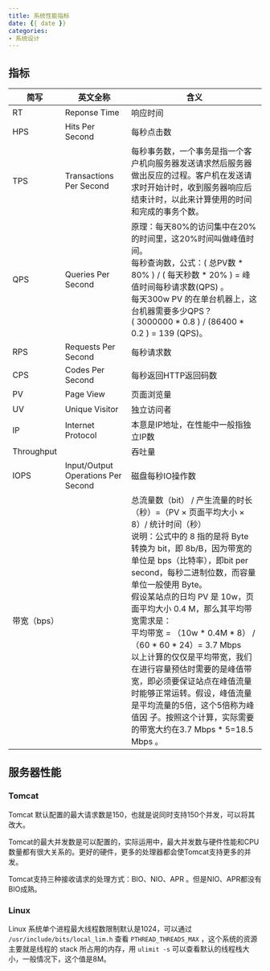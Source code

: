 ```yaml
---
title: 系统性能指标
date: {{ date }}
categories:
- 系统设计
---
```


## 指标

| 简写        | 英文全称                           | 含义                                                         |
| ----------- | ---------------------------------- | ------------------------------------------------------------ |
| RT          | Reponse Time                       | 响应时间                                                     |
| HPS         | Hits Per Second                    | 每秒点击数                                                   |
| TPS         | Transactions Per Second            | 每秒事务数，一个事务是指一个客户机向服务器发送请求然后服务器做出反应的过程。客户机在发送请求时开始计时，收到服务器响应后结束计时，以此来计算使用的时间和完成的事务个数。 |
| QPS         | Queries Per Second                 | 原理：每天80%的访问集中在20%的时间里，这20%时间叫做峰值时间。<br />每秒查询数，公式：( 总PV数 * 80% ) / ( 每天秒数 * 20% ) = 峰值时间每秒请求数(QPS) 。<br />每天300w PV 的在单台机器上，这台机器需要多少QPS？<br />( 3000000 * 0.8 ) / (86400 * 0.2 ) = 139 (QPS)。 |
| RPS         | Requests Per Second                | 每秒请求数                                                   |
| CPS         | Codes Per Second                   | 每秒返回HTTP返回码数                                         |
| PV          | Page View                          | 页面浏览量                                                   |
| UV          | Unique Visitor                     | 独立访问者                                                   |
| IP          | Internet Protocol                  | 本意是IP地址，在性能中一般指独立IP数                         |
| Throughput  |                                    | 吞吐量                                                       |
| IOPS        | Input/Output Operations Per Second | 磁盘每秒IO操作数                                             |
| 带宽（bps） |                                    | 总流量数（bit） / 产生流量的时长（秒）=（PV × 页面平均大小 × 8）/ 统计时间（秒）<br />说明：公式中的 8 指的是将 Byte 转换为 bit，即 8b/B，因为带宽的单位是 bps（比特率），即bit per second，每秒二进制位数，而容量单位一般使用 Byte。<br />假设某站点的日均 PV 是 10w，页面平均大小 0.4 M，那么其平均带宽需求是：<br />平均带宽 = （10w * 0.4M * 8） / （60 * 60 * 24）= 3.7 Mbps<br />以上计算的仅仅是平均带宽，我们在进行容量预估时需要的是峰值带宽，即必须要保证站点在峰值流量时能够正常运转。假设，峰值流量是平均流量的5倍，这个5倍称为峰值因 子。按照这个计算，实际需要的带宽大约在3.7 Mbps * 5=18.5 Mbps 。 |

## 服务器性能

### Tomcat

Tomcat 默认配置的最大请求数是150，也就是说同时支持150个并发，可以将其改大。

Tomcat的最大并发数是可以配置的，实际运用中，最大并发数与硬件性能和CPU数量都有很大关系的。更好的硬件，更多的处理器都会使Tomcat支持更多的并发。

Tomcat支持三种接收请求的处理方式：BIO、NIO、APR 。但是NIO、APR都没有BIO成熟。

### Linux

Linux 系统单个进程最大线程数限制默认是1024，可以通过 `/usr/include/bits/local_lim.h` 查看 `PTHREAD_THREADS_MAX` ，这个系统的资源主要就是线程的 stack 所占用的内存，用 `ulimit -s` 可以查看默认的线程栈大小，一般情况下，这个值是8M。
